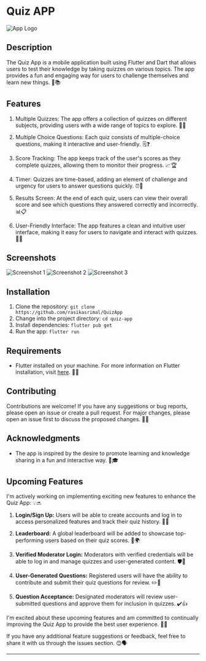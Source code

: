 # Quiz APP

![App Logo](app_logo.png)

## Description

The Quiz App is a mobile application built using Flutter and Dart that allows users to test their knowledge by taking quizzes on various topics. The app provides a fun and engaging way for users to challenge themselves and learn new things. 🚀📚

## Features

1. Multiple Quizzes: The app offers a collection of quizzes on different subjects, providing users with a wide range of topics to explore. 📝🧠

2. Multiple Choice Questions: Each quiz consists of multiple-choice questions, making it interactive and user-friendly. 🗒️❓

3. Score Tracking: The app keeps track of the user's scores as they complete quizzes, allowing them to monitor their progress. 📈🏆

4. Timer: Quizzes are time-based, adding an element of challenge and urgency for users to answer questions quickly. ⏰🏁

5. Results Screen: At the end of each quiz, users can view their overall score and see which questions they answered correctly and incorrectly. 📊📋

6. User-Friendly Interface: The app features a clean and intuitive user interface, making it easy for users to navigate and interact with quizzes. 📱🎨

## Screenshots

![Screenshot 1](screenshots/screenshot1.png)
![Screenshot 2](screenshots/screenshot2.png)
![Screenshot 3](screenshots/screenshot3.png)

## Installation

1. Clone the repository: `git clone https://github.com/rasikasrimal/QuizApp`
2. Change into the project directory: `cd quiz-app`
3. Install dependencies: `flutter pub get`
4. Run the app: `flutter run`

## Requirements

- Flutter installed on your machine. For more information on Flutter installation, visit [here](https://flutter.dev/docs/get-started/install). 📝🔧

## Contributing

Contributions are welcome! If you have any suggestions or bug reports, please open an issue or create a pull request. For major changes, please open an issue first to discuss the proposed changes. 🙌🤝

## Acknowledgments

- The app is inspired by the desire to promote learning and knowledge sharing in a fun and interactive way. 🌟🎓

## Upcoming Features

I'm actively working on implementing exciting new features to enhance the Quiz App: 💡🔜

1. **Login/Sign Up:** Users will be able to create accounts and log in to access personalized features and track their quiz history. 👤🔐

2. **Leaderboard:** A global leaderboard will be added to showcase top-performing users based on their quiz scores. 🏅🌍

3. **Verified Moderator Login:** Moderators with verified credentials will be able to log in and manage quizzes and user-generated content. 🛡️👥

4. **User-Generated Questions:** Registered users will have the ability to contribute and submit their quiz questions for review. ✏️📝

5. **Question Acceptance:** Designated moderators will review user-submitted questions and approve them for inclusion in quizzes. ✔️👍

I'm excited about these upcoming features and am committed to continually improving the Quiz App to provide the best user experience. 🚀💫

If you have any additional feature suggestions or feedback, feel free to share it with us through the issues section. 😊🗣️

---
